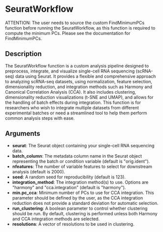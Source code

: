 # SeuratWorkflow
ATTENTION: The user needs to source the custom FindMinimumPCs function before running the SeuratWorkflow, as this function is required to compute the minimum PCs. Please see the documentation for FindMinimumPCs. 

## Description
The SeuratWorkflow function is a custom analysis pipeline designed to preprocess, integrate, and visualize single-cell RNA sequencing (scRNA-seq) data using Seurat. It provides a flexible and comprehensive approach to analyzing scRNA-seq datasets, using normalization, feature selection, dimensionality reduction, and integration methods such as Harmony and Canonical Correlation Analysis (CCA). It also includes clustering, dimensionality reduction visualizations (t-SNE and UMAP), and allows for the handling of batch effects during integration. This function is for researchers who wish to integrate multiple datasets from different experimental batches or need a streamlined tool to help them perform common analysis steps with ease.

## Arguments
- **seurat**: The Seurat object containing your single-cell RNA sequencing data.
- **batch_column**: The metadata column name in the Seurat object representing the batch or condition variable (default is "orig.ident").
- **nfeatures**: The number of variable features to select for downstream analysis (default is 2000).
- **seed**: A random seed for reproducibility (default is 123).
- **integration_method**: The integration method(s) to use. Options are "harmony" and "cca.integration" (default is "harmony").
- **min.pc_cca**: Minimum number of PCs to use for CCA integration. This parameter should be defined by the user, as the CCA integration reduction does not provide a standard deviation for automatic selection.
- **run_clustering**: A boolean parameter to control whether clustering should be run. By default, clustering is performed unless both Harmony and CCA integration methods are selected.
- **resolutions**: A vector of resolutions to be used in clustering.
